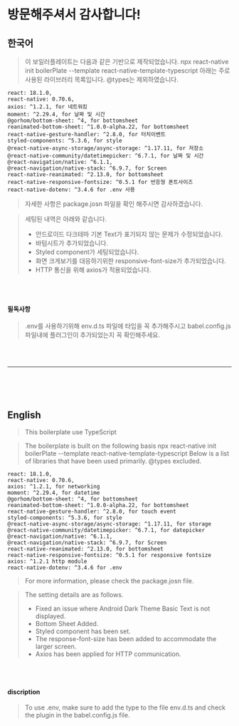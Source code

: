 # 방문해주셔서 감사합니다!

## 한국어

> 이 보일러플레이트는 다음과 같은 기반으로 제작되었습니다.
> npx react-native init boilerPlate --template react-native-template-typescript
> 아래는 주로 사용된 라이브러리 목록입니다. @types는 제외하였습니다.

```
react: 18.1.0,
react-native: 0.70.6,
axios: ^1.2.1, for 네트워킹
moment: ^2.29.4, for 날짜 및 시간
@gorhom/bottom-sheet: ^4, for bottomsheet
reanimated-bottom-sheet: ^1.0.0-alpha.22, for bottomsheet
react-native-gesture-handler: ^2.8.0, for 터치이벤트
styled-components: ^5.3.6, for style
@react-native-async-storage/async-storage: ^1.17.11, for 저장소
@react-native-community/datetimepicker: ^6.7.1, for 날짜 및 시간
@react-navigation/native: ^6.1.1,
@react-navigation/native-stack: ^6.9.7, for Screen
react-native-reanimated: ^2.13.0, for bottomsheet
react-native-responsive-fontsize: ^0.5.1 for 반응형 폰트사이즈
react-native-dotenv: ^3.4.6 for .env 사용
```

> 자세한 사항은 package.josn 파일을 확인 해주시면 감사하겠습니다.

> 세팅된 내역은 아래와 같습니다.
>
> - 안드로이드 다크테마 기본 Text가 표기되지 않는 문제가 수정되었습니다.
> - 바텀시트가 추가되었습니다.
> - Styled component가 세팅되었습니다.
> - 화면 크게보기를 대응하기위한 responsive-font-size가 추가되었습니다.
> - HTTP 통신을 위해 axios가 적용되었습니다.

<br/><br/>

#### 필독사항

> .env를 사용하기위해 env.d.ts 파일에 타입을 꼭 추가해주시고 babel.config.js 파일내에 플러그인이 추가되었는지 꼭 확인해주세요.

<br/><br/>

<hr/>

<br/><br/><br/>

## English

> This boilerplate use TypeScript

> The boilerplate is built on the following basis
> npx react-native init boilerPlate --template react-native-template-typescript
> Below is a list of libraries that have been used primarily. @types excluded.

```
react: 18.1.0,
react-native: 0.70.6,
axios: ^1.2.1, for networking
moment: ^2.29.4, for datetime
@gorhom/bottom-sheet: ^4, for bottomsheet
reanimated-bottom-sheet: ^1.0.0-alpha.22, for bottomsheet
react-native-gesture-handler: ^2.8.0, for touch event
styled-components: ^5.3.6, for style
@react-native-async-storage/async-storage: ^1.17.11, for storage
@react-native-community/datetimepicker: ^6.7.1, for datepicker
@react-navigation/native: ^6.1.1,
@react-navigation/native-stack: ^6.9.7, for Screen
react-native-reanimated: ^2.13.0, for bottomsheet
react-native-responsive-fontsize: ^0.5.1 for responsive fontsize
axios: ^1.2.1 http module
react-native-dotenv: ^3.4.6 for .env
```

> For more information, please check the package.josn file.

> The setting details are as follows.
>
> - Fixed an issue where Android Dark Theme Basic Text is not displayed.
> - Bottom Sheet Added.
> - Styled component has been set.
> - The response-font-size has been added to accommodate the larger screen.
> - Axios has been applied for HTTP communication.

<br/><br/>

#### discription

> To use .env, make sure to add the type to the file env.d.ts and check the plugin in the babel.config.js file.
